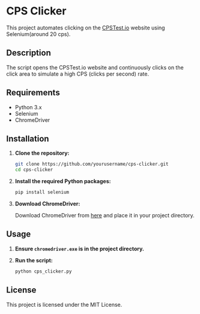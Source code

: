 # CPS Clicker

This project automates clicking on the [CPSTest.io](https://cpstest.io) website using Selenium(around 20 cps).

## Description

The script opens the CPSTest.io website and continuously clicks on the click area to simulate a high CPS (clicks per second) rate.

## Requirements

- Python 3.x
- Selenium
- ChromeDriver

## Installation

1. **Clone the repository:**

   ```bash
   git clone https://github.com/yourusername/cps-clicker.git
   cd cps-clicker
   ```

2. **Install the required Python packages:**

   ```bash
   pip install selenium
   ```

3. **Download ChromeDriver:**

   Download ChromeDriver from [here](https://sites.google.com/a/chromium.org/chromedriver/downloads) and place it in your project directory.

## Usage

1. **Ensure `chromedriver.exe` is in the project directory.**

2. **Run the script:**

   ```bash
   python cps_clicker.py
   ```

## License

This project is licensed under the MIT License.
